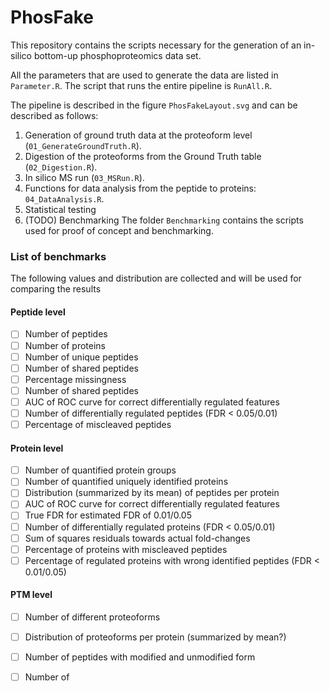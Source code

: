 # PhosFake

This repository contains the scripts necessary for the generation of an in-silico bottom-up phosphoproteomics data set. 

All the parameters that are used to generate the data are listed in `Parameter.R`. The script that runs the entire pipeline is `RunAll.R`.

The pipeline is described in the figure `PhosFakeLayout.svg` and can be described as follows:

1) Generation of ground truth data at the proteoform level (`01_GenerateGroundTruth.R`).
2) Digestion of the proteoforms from the Ground Truth table (`02_Digestion.R`).
3) In silico MS run (`03_MSRun.R`).
4) Functions for data analysis from the peptide to proteins: `04_DataAnalysis.R`.
5) Statistical testing
6) (TODO) Benchmarking
The folder `Benchmarking` contains the scripts used for proof of concept and benchmarking. 

### List of benchmarks

The following values and distribution are collected and will be used for comparing the results

#### Peptide level
- [ ] Number of peptides 
- [ ] Number of proteins
- [ ] Number of unique peptides
- [ ] Number of shared peptides
- [ ] Percentage missingness
- [ ] Number of shared peptides
- [ ] AUC of ROC curve for correct differentially regulated features
- [ ] Number of differentially regulated peptides (FDR < 0.05/0.01)
- [ ] Percentage of miscleaved peptides

#### Protein level
- [ ] Number of quantified protein groups
- [ ] Number of quantified uniquely identified proteins
- [ ] Distribution (summarized by its mean) of peptides per protein
- [ ] AUC of ROC curve for correct differentially regulated features
- [ ] True FDR for estimated FDR of 0.01/0.05
- [ ] Number of differentially regulated proteins (FDR < 0.05/0.01)
- [ ] Sum of squares residuals towards actual fold-changes
- [ ] Percentage of proteins with miscleaved peptides
- [ ] Percentage of regulated proteins with wrong identified peptides (FDR < 0.01/0.05)

#### PTM level

 - [ ] Number of different proteoforms
 - [ ] Distribution of proteoforms per protein (summarized by mean?)
 - [ ] Number of peptides with modified and unmodified form
 - [ ] Number of 
 


